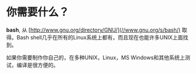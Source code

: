 # 你需要什么？ 

**bash**, 从 [http://www.gnu.org/directory/GNU/](//www.gnu.org/s/bash/) 取得。Bash shell几乎在所有的Linux系统上都有，而且现在也能许多UNIX上面找到。

如果你需要制作你自己的，在多种UNIX，Linux，MS Windows和其他系统上测试，编译是很方便的。
